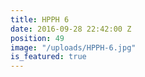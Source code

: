 ```yaml
---
title: HPPH 6
date: 2016-09-28 22:42:00 Z
position: 49
image: "/uploads/HPPH-6.jpg"
is_featured: true
---
```


